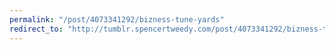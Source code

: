 ```yaml
---
permalink: "/post/4073341292/bizness-tune-yards"
redirect_to: "http://tumblr.spencertweedy.com/post/4073341292/bizness-tune-yards"
---
```

